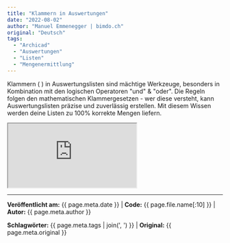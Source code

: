 ```yaml
---
title: "Klammern in Auswertungen"
date: "2022-08-02"
author: "Manuel Emmenegger | bimdo.ch"
original: "Deutsch"
tags: 
  - "Archicad"
  - "Auswertungen"
  - "Listen"
  - "Mengenermittlung"
---
```


Klammern ( ) in Auswertungslisten sind mächtige Werkzeuge, besonders in Kombination mit den logischen Operatoren "und" & "oder". Die Regeln folgen den mathematischen Klammergesetzen - wer diese versteht, kann Auswertungslisten präzise und zuverlässig erstellen. Mit diesem Wissen werden deine Listen zu 100% korrekte Mengen liefern.

<div class="video-container">
  <iframe src="https://www.youtube-nocookie.com/embed/XTo-i3R8rE0?si=Q3uRlfwCy8B0EEdQ" 
          allowfullscreen>
  </iframe>
</div>


---
**Veröffentlicht am:** {{ page.meta.date }} | **Code:** {{ page.file.name[:10] }}  | **Autor:** {{ page.meta.author }}

**Schlagwörter:** {{ page.meta.tags | join(', ') }} | **Original:** {{ page.meta.original }}